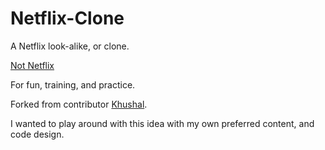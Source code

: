 # Netflix-Clone

A Netflix look-alike, or clone. </br>

<a href="https://streaming-clone.pages.dev/">Not Netflix</a>

For fun, training, and practice.

Forked from contributor <a href="https://github.com/khushal2891/Netflix-Clone">Khushal</a>.

I wanted to play around with this idea with my own preferred content, and code design.
